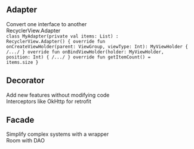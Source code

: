## Adapter
Convert one interface to another
<br>RecyclerView.Adapter
<br><code>class MyAdapter(private val items: List<String>) : RecyclerView.Adapter<MyViewHolder>() {
    override fun onCreateViewHolder(parent: ViewGroup, viewType: Int): MyViewHolder { /*...*/ }
    override fun onBindViewHolder(holder: MyViewHolder, position: Int) { /*...*/ }
    override fun getItemCount() = items.size
}
</code>

## Decorator
Add new features without modifying code
<br>Interceptors like OkHttp for retrofit

## Facade
Simplify complex systems with a wrapper
<br> Room with DAO
